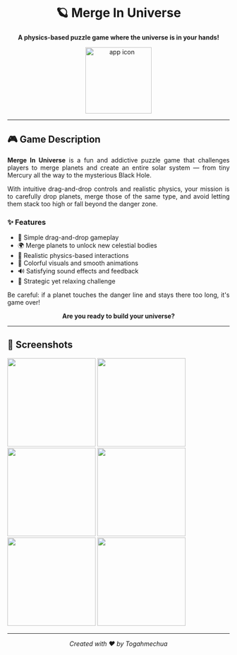 <h1 align="center">🪐 Merge In Universe</h1>

<p align="center">
  <b>A physics-based puzzle game where the universe is in your hands!</b>
</p>

<p align="center">
  <img src="https://github.com/user-attachments/assets/b4ea4c04-b41c-4ca7-9d8b-ada2fdb7db65" width="150" alt="app icon"/>
</p>

---

## 🎮 Game Description

<p align="justify">
<b>Merge In Universe</b> is a fun and addictive puzzle game that challenges players to merge planets and create an entire solar system — from tiny Mercury all the way to the mysterious Black Hole.
</p>

<p align="justify">
With intuitive drag-and-drop controls and realistic physics, your mission is to carefully drop planets, merge those of the same type, and avoid letting them stack too high or fall beyond the danger zone.
</p>

### ✨ Features

- 🚀 Simple drag-and-drop gameplay  
- 🌍 Merge planets to unlock new celestial bodies  
- 🌌 Realistic physics-based interactions  
- 🎨 Colorful visuals and smooth animations  
- 🔊 Satisfying sound effects and feedback  
- 🧠 Strategic yet relaxing challenge  

<p align="justify">
Be careful: if a planet touches the danger line and stays there too long, it's game over!
</p>

<p align="center"><b>Are you ready to build your universe?</b></p>

---

## 📸 Screenshots

<p align="left">
  <img src="https://github.com/user-attachments/assets/cac7e614-400a-4789-a6c8-7d68b9562236" width="200" />
  <img src="https://github.com/user-attachments/assets/7a393da0-72f4-433d-b31a-84098511c5b8" width="200" />
  <img src="https://github.com/user-attachments/assets/fed89165-9ecb-4561-81f7-87f38ab1d695" width="200" />
  <img src="https://github.com/user-attachments/assets/5e9ef8a2-3197-4629-9cf3-bd156a992340" width="200" />
  <img src="https://github.com/user-attachments/assets/0e8b6e28-b011-45cf-a883-77f9390addaf" width="200" />
  <img src="https://github.com/user-attachments/assets/80cba161-1798-4ab7-a3d8-7c8ce675f512" width="200" />
</p>

---

<p align="center">
  <i>Created with ❤️ by Togahmechua</i>
</p>
